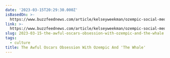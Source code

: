 ```yaml
---
date: '2023-03-15T20:29:30.000Z'
isBasedOn: >-
  https://www.buzzfeednews.com/article/kelseyweekman/ozempic-social-media-oscars-the-whale
link: >-
  https://www.buzzfeednews.com/article/kelseyweekman/ozempic-social-media-oscars-the-whale
slug: 2023-03-15-the-awful-oscars-obsession-with-ozempic-and-the-whale
tags:
  - culture
title: The Awful Oscars Obsession With Ozempic And 'The Whale'
---
```


